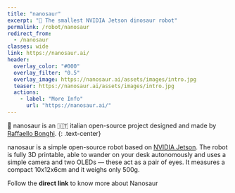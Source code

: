 ```yaml
---
title: "nanosaur"
excerpt: "🦕 The smallest NVIDIA Jetson dinosaur robot"
permalink: /robot/nanosaur
redirect_from:
  - /nanosaur
classes: wide
link: https://nanosaur.ai/
header:
  overlay_color: "#000"
  overlay_filter: "0.5"
  overlay_image: https://nanosaur.ai/assets/images/intro.jpg
  teaser: https://nanosaur.ai/assets/images/intro.jpg
  actions:
    - label: "More Info"
      url: "https://nanosaur.ai/"
---
```


🦕 nanosaur is an 🇮🇹 italian open-source project designed and made by [Raffaello Bonghi](https://rnext.it).
{: .text-center}

nanosaur is a simple open-source robot based on [NVIDIA Jetson](https://developer.nvidia.com/buy-jetson). The robot is fully 3D printable, able to wander on your desk autonomously and uses a simple camera and two OLEDs — these act as a pair of eyes. It measures a compact 10x12x6cm and it weighs only 500g.

Follow the **direct link** to know more about Nanosaur